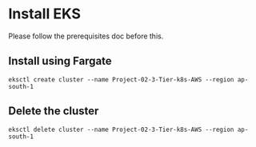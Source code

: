 # Install EKS

Please follow the prerequisites doc before this.

## Install using Fargate

```
eksctl create cluster --name Project-02-3-Tier-k8s-AWS --region ap-south-1
```

## Delete the cluster

```
eksctl delete cluster --name Project-02-3-Tier-k8s-AWS --region ap-south-1
```




